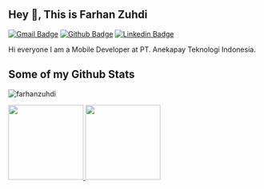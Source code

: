 ## Hey 👋, This is Farhan Zuhdi

[![Gmail Badge](https://img.shields.io/badge/-akufarhan7@gmail.com-c14438?style=flat&logo=Gmail&logoColor=white&link=mailto:akufarhan7@gmail.com)](mailto:akufarhan7@gmail.com) 
[![Github Badge](https://img.shields.io/badge/-farhanzuhdi-grey?style=flat&logo=github&logoColor=white&link=https://github.com/farhanzuhdi/)](https://www.github.com/farhanzuhdi/) 
[![Linkedin Badge](https://img.shields.io/badge/-farhanzuhdi-blue?style=flat&logo=linkedin&logoColor=white&link=https://www.linkedin.com/in/farhan-zuhdi-8b6609223/)](https://www.linkedin.com/in/farhan-zuhdi-8b6609223/)

<p align='left'>Hi everyone 
I am a Mobile Developer at PT. Anekapay Teknologi Indonesia.</p>

## Some of my Github Stats

<p align=left> <img src=https://komarev.com/ghpvc/?username=farhanzuhdi alt=farhanzuhdi /> </p>
<p align="left">
<a href="https://github.com/farhanzuhdi">
  <img height="150em" src="https://github-readme-stats-eight-theta.vercel.app/api?username=farhanzuhdi&show_icons=true&theme=algolia&include_all_commits=true&count_private=true"/>
  <img height="150em" src="https://github-readme-stats-eight-theta.vercel.app/api/top-langs/?username=farhanzuhdi&layout=compact&langs_count=6&theme=algolia"/>
</a>
</p>
